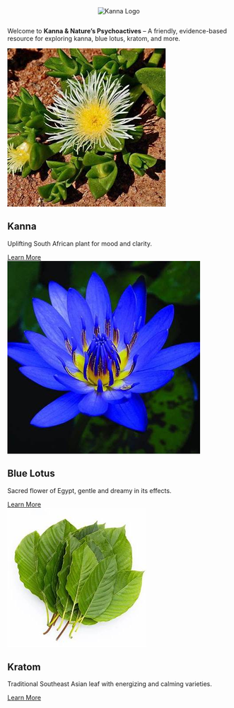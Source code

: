 <div style="text-align:center;">
  <img src="/logo.png" alt="Kanna Logo" style="width:100px;margin-bottom:1em;">
</div>

Welcome to **Kanna & Nature’s Psychoactives** – A friendly, evidence-based resource for exploring kanna, blue lotus, kratom, and more.

<div class="home-cards">

<div class="card">
  <img src="/static/img/kanna.jpeg" alt="Kanna Plant">
  <h2>Kanna</h2>
  <p>Uplifting South African plant for mood and clarity.</p>
  <a class="button" href="/substances/kanna/">Learn More</a>
</div>

<div class="card">
  <img src="/static/img/blue-lotus.jpeg" alt="Blue Lotus">
  <h2>Blue Lotus</h2>
  <p>Sacred flower of Egypt, gentle and dreamy in its effects.</p>
  <a class="button" href="/substances/blue-lotus/">Learn More</a>
</div>

<div class="card">
  <img src="/static/img/kratom.jpeg" alt="Kratom Leaf">
  <h2>Kratom</h2>
  <p>Traditional Southeast Asian leaf with energizing and calming varieties.</p>
  <a class="button" href="/substances/kratom/">Learn More</a>
</div>

</div>
